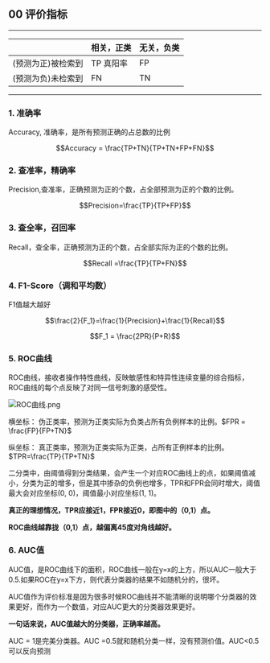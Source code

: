 ## 00 评价指标

------

|  | 相关，正类 | 无关，负类 |
| ------ | ------ | ------ |
| (预测为正)被检索到 | TP 真阳率 | FP |
| (预测为负)未检索到 | FN | TN |
------

### 1. 准确率

Accuracy, 准确率，是所有预测正确的占总数的比例

$$Accuracy = \frac{TP+TN}{TP+TN+FP+FN}$$



### 2. 查准率，精确率

Precision,查准率，正确预测为正的个数，占全部预测为正的个数的比例。

$$Precision=\frac{TP}{TP+FP}$$



### 3. 查全率，召回率

Recall，查全率，正确预测为正的个数，占全部实际为正的个数的比例。

$$Recall =\frac{TP}{TP+FN}$$



### 4. F1-Score（调和平均数）

F1值越大越好

$$\frac{2}{F_1}=\frac{1}{Precision}+\frac{1}{Recall}$$

$$F_1 = \frac{2PR}{P+R}$$



### 5. ROC曲线

ROC曲线，接收者操作特性曲线，反映敏感性和特异性连续变量的综合指标，ROC曲线的每个点反映了对同一信号刺激的感受性。

![ROC曲线.png](https://i.loli.net/2019/03/27/5c9aefc485730.png)

横坐标：  伪正类率，预测为正类实际为负类占所有负例样本的比例。$FPR = \frac{FP}{FP+TN}$

纵坐标：   真正类率，预测为正类实际为正类，占所有正例样本的比例。$TPR=\frac{TP}{TP+TN}$

二分类中，由阈值得到分类结果，会产生一个对应ROC曲线上的点，如果阈值减小，分类为正的增多，但是其中掺杂的负例也增多，TPR和FPR会同时增大，阈值最大会对应坐标(0, 0)，阈值最小对应坐标(1, 1)。

**真正的理想情况，TPR应接近1，FPR接近0，即图中的（0,1）点。**

**ROC曲线越靠拢（0,1）点，越偏离45度对角线越好。**



### 6. AUC值

AUC值，是ROC曲线下的面积，ROC曲线一般在y=x的上方，所以AUC一般大于0.5.如果ROC在y=x下方，则代表分类器的结果不如随机分的，很坏。

AUC值作为评价标准是因为很多时候ROC曲线并不能清晰的说明哪个分类器的效果更好，而作为一个数值，对应AUC更大的分类器效果更好。

**一句话来说，AUC值越大的分类器，正确率越高。**

AUC = 1是完美分类器。AUC =0.5就和随机分类一样，没有预测价值。AUC<0.5 可以反向预测
